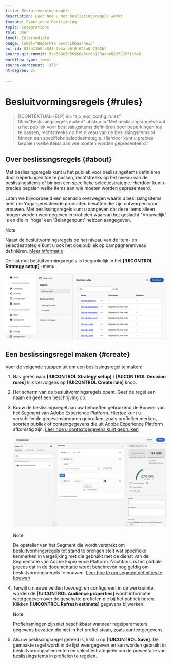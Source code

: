 ```yaml
---
title: Besluitvormingsregels
description: Leer hoe u met beslissingsregels werkt
feature: Experience Decisioning
topic: Integrations
role: User
level: Intermediate
badge: label="Beperkte beschikbaarheid"
exl-id: 033a11b8-c848-4e4a-b6f0-62fa0a2152bf
source-git-commit: 5ce388e5d86950e5cc6b173aab48225825f1c648
workflow-type: tm+mt
source-wordcount: '373'
ht-degree: 2%

---
```


# Besluitvormingsregels {#rules}

>[!CONTEXTUALHELP]
>id="ajo_exd_config_rules"
>title="Beslissingsregels maken"
>abstract="Met beslissingsregels kunt u het publiek voor beslissingsitems definiëren door beperkingen toe te passen, rechtstreeks op het niveau van de beslissingsitems of binnen een specifieke selectiestrategie. Hierdoor kunt u precies bepalen welke items aan wie moeten worden gepresenteerd."

## Over beslissingsregels {#about}

Met beslissingsregels kunt u het publiek voor beslissingsitems definiëren door beperkingen toe te passen, rechtstreeks op het niveau van de beslissingsitems of binnen een specifieke selectiestrategie. Hierdoor kunt u precies bepalen welke items aan wie moeten worden gepresenteerd.

Laten we bijvoorbeeld een scenario overwegen waarin u beslissingsitems hebt die Yoga-gerelateerde producten bevatten die zijn ontworpen voor vrouwen. Met beslissingsregels kunt u aangeven dat deze items alleen mogen worden weergegeven in profielen waarvan het geslacht &quot;Vrouwelijk&quot; is en die in &#39;Yoga&#39; een &#39;Belangenpunt&#39; hebben aangegeven.

>[!NOTE]
>
>Naast de besluitvormingsregels op het niveau van de item- en selectiestrategie kunt u ook het doelpubliek op campagnereniveau definiëren. [Meer informatie](../campaigns/create-campaign.md#audience)

De lijst met besluitvormingsregels is toegankelijk in het **[!UICONTROL Strategy setup]** -menu.

![](assets/decision-rules-list.png)

## Een beslissingsregel maken {#create}

Voer de volgende stappen uit om een beslissingsregel te maken:

1. Navigeren naar **[!UICONTROL Strategy setup]** / **[!UICONTROL Decision rules]** klik vervolgens op **[!UICONTROL Create rule]** knop.

1. Het scherm van de besluitvormingsregels opent. Geef de regel een naam en geef een beschrijving op.

1. Bouw de beslissingsregel aan uw behoeften gebruikend de Bouwer van het Segment van Adobe Experience Platform. Hiertoe kunt u verschillende gegevensbronnen gebruiken, zoals profielkenmerken, soorten publiek of contextgegevens die uit Adobe Experience Platform afkomstig zijn. [Leer hoe u contextgegevens kunt gebruiken](#context-data)

   ![](assets/decision-rules-build.png)

   >[!NOTE]
   >
   >De opsteller van het Segment die wordt verstrekt om besluitvormingsregels tot stand te brengen stelt wat specifieke kenmerken in vergelijking met die gebruikt met de dienst van de Segmentatie van Adobe Experience Platform.  Nochtans, is het globale proces dat in de documentatie wordt beschreven nog geldig om besluitvormingsregels te bouwen. [Leer hoe te om segmentdefinities te bouwen](../audience/creating-a-segment-definition.md)

1. Terwijl u nieuwe velden toevoegt en configureert in de werkruimte, worden de **[!UICONTROL Audience properties]** wordt informatie weergegeven over de geschatte profielen die bij het publiek horen. Klikken **[!UICONTROL Refresh estimate]** gegevens bijwerken.

   >[!NOTE]
   >
   >Profielramingen zijn niet beschikbaar wanneer regelparameters gegevens bevatten die niet in het profiel staan, zoals contextgegevens.

1. Als uw beslissingsregel gereed is, klikt u op **[!UICONTROL Save]**. De gemaakte regel wordt in de lijst weergegeven en kan worden gebruikt in besluitvormingselementen en selectiestrategieën om de presentatie van beslissingsitems in profielen te regelen.


